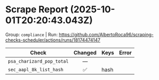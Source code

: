 # Scrape Report (2025-10-01T20:20:43.043Z)

Group: `compliance`  |  Run: https://github.com/AlbertoRoca96/scraping-checks-scheduler/actions/runs/18174474147

| Check | Changed | Keys | Error |
|---|:---:|:--|:--|
| `psa_charizard_pop_total` | — |  |  |
| `sec_aapl_8k_list_hash` | ✅ | hash |  |
